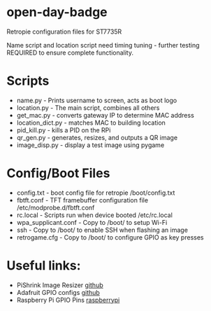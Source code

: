 # open-day-badge

Retropie configuration files for ST7735R


Name script and location script need timing tuning - further testing REQUIRED to ensure complete functionality. 

# Scripts
- name.py - Prints username to screen, acts as boot logo
- location.py - The main script, combines all others
- get_mac.py - converts gateway IP to determine MAC address
- location_dict.py - matches MAC to building location
- pid_kill.py - kills a PID on the RPi
- qr_gen.py - generates, resizes, and outputs a QR image
- image_disp.py - display a test image using pygame

# Config/Boot Files
- config.txt - boot config file for retropie /boot/config.txt
- fbtft.conf - TFT framebuffer configuration file /etc/modprobe.d/fbtft.conf  
- rc.local - Scripts run when device booted /etc/rc.local
- wpa_supplicant.conf - Copy to /boot/ to setup Wi-Fi
- ssh - Copy to /boot/ to enable SSH when flashing an image
- retrogame.cfg - Copy to /boot/ to configure GPIO as key presses

# Useful links:
- PiShrink Image Resizer [github](https://github.com/Drewsif/PiShrink)
- Adafruit GPIO configs [github](https://github.com/adafruit/Adafruit-Retrogame)
- Raspberry Pi GPIO Pins [raspberrypi](https://www.raspberrypi.org/documentation/usage/gpio/)

